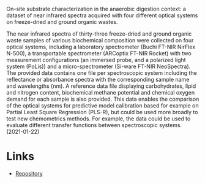 On-site substrate characterization in the anaerobic digestion context: a dataset of near infrared spectra acquired 
with four different optical systems on freeze-dried and ground organic wastes.

The near infrared spectra of thirty-three freeze-dried and ground organic waste samples of various biochemical 
composition were collected on four optical systems, including a laboratory spectrometer (Buchi FT-NIR NirFlex N-500), 
a transportable spectrometer (ARCoptix FT-NIR Rocket) with two measurement configurations (an immersed probe, 
and a polarized light system (PoLis)) and a micro-spectrometer (Si-ware FT-NIR NeoSpectra). The provided data 
contains one file per spectroscopic system including the reflectance or absorbance spectra with the corresponding 
sample name and wavelengths (nm). A reference data file displaying carbohydrates, lipid and nitrogen content, 
biochemical methane potential and chemical oxygen demand for each sample is also provided. This data enables 
the comparison of the optical systems for predictive model calibration based for example on Partial 
Least Square Regression (PLS-R), but could be used more broadly to test new chemometrics methods. For example, 
the data could be used to evaluate different transfer functions between spectroscopic systems. (2021-01-22) 


# Links

* [Repository](https://github.com/spectral-datasets/substrate-classification-organic-wastes)
